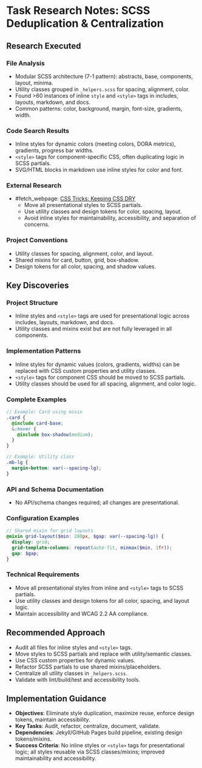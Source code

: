 <!-- markdownlint-disable-file -->

# Task Research Notes: SCSS Deduplication & Centralization

## Research Executed

### File Analysis

- Modular SCSS architecture (7-1 pattern): abstracts, base, components, layout, minima.
- Utility classes grouped in `_helpers.scss` for spacing, alignment, color.
- Found >60 instances of inline `style` and `<style>` tags in includes, layouts, markdown, and docs.
- Common patterns: color, background, margin, font-size, gradients, width.

### Code Search Results

- Inline styles for dynamic colors (meeting colors, DORA metrics), gradients, progress bar widths.
- `<style>` tags for component-specific CSS, often duplicating logic in SCSS partials.
- SVG/HTML blocks in markdown use inline styles for color and font.

### External Research

- #fetch_webpage: [CSS Tricks: Keeping CSS DRY](https://css-tricks.com/keeping-css-dry/)
  - Move all presentational styles to SCSS partials.
  - Use utility classes and design tokens for color, spacing, layout.
  - Avoid inline styles for maintainability, accessibility, and separation of concerns.

### Project Conventions

- Utility classes for spacing, alignment, color, and layout.
- Shared mixins for card, button, grid, box-shadow.
- Design tokens for all color, spacing, and shadow values.

## Key Discoveries

### Project Structure

- Inline styles and `<style>` tags are used for presentational logic across includes, layouts, markdown, and docs.
- Utility classes and mixins exist but are not fully leveraged in all components.

### Implementation Patterns

- Inline styles for dynamic values (colors, gradients, widths) can be replaced with CSS custom properties and utility classes.
- `<style>` tags for component CSS should be moved to SCSS partials.
- Utility classes should be used for all spacing, alignment, and color logic.

### Complete Examples

```scss
// Example: Card using mixin
.card {
  @include card-base;
  &:hover {
    @include box-shadow(medium);
  }
}
```

```scss
// Example: Utility class
.mb-lg {
  margin-bottom: var(--spacing-lg);
}
```

### API and Schema Documentation

- No API/schema changes required; all changes are presentational.

### Configuration Examples

```scss
// Shared mixin for grid layouts
@mixin grid-layout($min: 280px, $gap: var(--spacing-lg)) {
  display: grid;
  grid-template-columns: repeat(auto-fit, minmax($min, 1fr));
  gap: $gap;
}
```

### Technical Requirements

- Move all presentational styles from inline and `<style>` tags to SCSS partials.
- Use utility classes and design tokens for all color, spacing, and layout logic.
- Maintain accessibility and WCAG 2.2 AA compliance.

## Recommended Approach

- Audit all files for inline styles and `<style>` tags.
- Move styles to SCSS partials and replace with utility/semantic classes.
- Use CSS custom properties for dynamic values.
- Refactor SCSS partials to use shared mixins/placeholders.
- Centralize all utility classes in `_helpers.scss`.
- Validate with lint/build/test and accessibility tools.

## Implementation Guidance

- **Objectives**: Eliminate style duplication, maximize reuse, enforce design tokens, maintain accessibility.
- **Key Tasks**: Audit, refactor, centralize, document, validate.
- **Dependencies**: Jekyll/GitHub Pages build pipeline, existing design tokens/mixins.
- **Success Criteria**: No inline styles or `<style>` tags for presentational logic; all styles reusable via SCSS classes/mixins; improved maintainability and accessibility.
